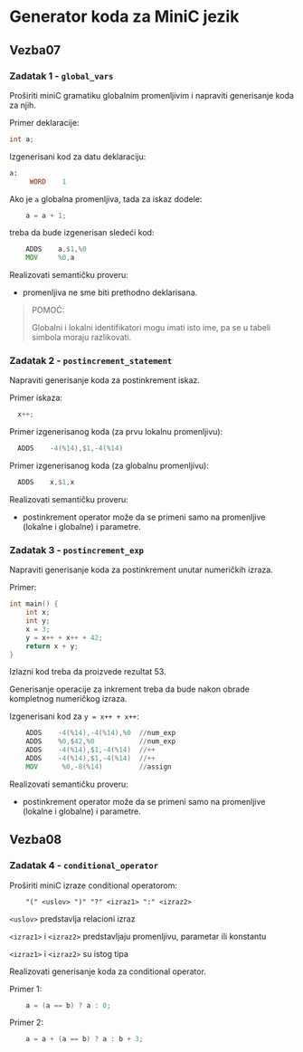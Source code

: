 # Generator koda za MiniC jezik

## Vezba07

### Zadatak 1 - `global_vars`

Proširiti miniC gramatiku globalnim promenljivim i napraviti generisanje koda za njih.

Primer deklaracije:

```c
int a;
```

Izgenerisani kod za datu deklaraciju:

```asm
a:
     WORD    1
```

Ako je `a` globalna promenljiva, tada za iskaz dodele:

```c
    a = a + 1;
```

treba da bude izgenerisan sledeći kod:

```asm
    ADDS    a,$1,%0
    MOV     %0,a
```

Realizovati semantičku proveru:
- promenljiva ne sme biti prethodno deklarisana.

> POMOĆ:
> 
> Globalni i lokalni identifikatori mogu imati isto ime, pa se u tabeli simbola moraju razlikovati.

### Zadatak 2 - `postincrement_statement`

Napraviti generisanje koda za postinkrement iskaz.

Primer iskaza:

```c
  x++;
```

Primer izgenerisanog koda (za prvu lokalnu promenljivu):

```asm
  ADDS    -4(%14),$1,-4(%14)
```

Primer izgenerisanog koda (za globalnu promenljivu):

```asm
  ADDS    x,$1,x
```

Realizovati semantičku proveru: 
- postinkrement operator može da se primeni samo na promenljive (lokalne i globalne) i parametre.

### Zadatak 3 - `postincrement_exp`

Napraviti generisanje koda za postinkrement unutar numeričkih izraza.

Primer:

```c
int main() {
    int x;
    int y;
    x = 3;
    y = x++ + x++ + 42;
    return x + y;
}
```

Izlazni kod treba da proizvede rezultat 53. 

Generisanje operacije za inkrement treba da bude nakon obrade kompletnog numeričkog izraza.

Izgenerisani kod za `y = x++ + x++`:

```asm
    ADDS    -4(%14),-4(%14),%0  //num_exp
    ADDS    %0,$42,%0           //num_exp
    ADDS    -4(%14),$1,-4(%14)  //++
    ADDS    -4(%14),$1,-4(%14)  //++
    MOV      %0,-8(%14)         //assign
```

Realizovati semantičku proveru: 
- postinkrement operator može da se primeni samo na promenljive (lokalne i globalne) i parametre.

## Vezba08

### Zadatak 4 - `conditional_operator`

Proširiti miniC izraze conditional operatorom:

```
    "(" <uslov> ")" "?" <izraz1> ":" <izraz2>
```

`<uslov>` predstavlja relacioni izraz

`<izraz1>` i `<izraz2>` predstavljaju promenljivu, parametar ili konstantu

`<izraz1>` i `<izraz2>` su istog tipa

Realizovati generisanje koda za conditional operator.

Primer 1:

```c
    a = (a == b) ? a : 0;
```

Primer 2:

```c
    a = a + (a == b) ? a : b + 3;
```


